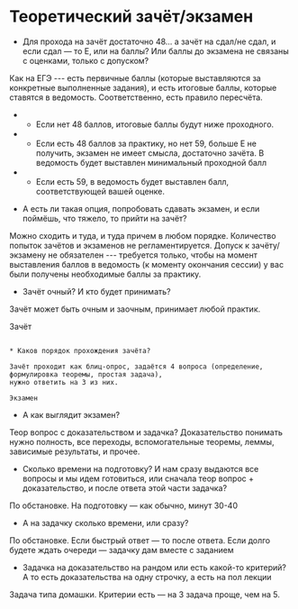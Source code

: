 Теоретический зачёт/экзамен
===========================

* Для прохода на зачёт достаточно 48... а зачёт на сдал/не сдал, и если сдал — то Е, 
или на баллы? Или баллы до экзамена не связаны с оценками, только с допуском?

Как на ЕГЭ --- есть первичные баллы (которые выставляются за конкретные выполненные задания),
и есть итоговые баллы, которые ставятся в ведомость. Соответственно, есть правило пересчёта. 

* * Если нет 48 баллов, итоговые баллы будут ниже проходного.  
* * Если есть 48 баллов за практику, но нет 59, больше E не получить, экзамен не имеет смысла, достаточно зачёта. 
В ведомость будет выставлен минимальный проходной балл
* * Если есть 59, в ведомость будет выставлен балл, соответствующей вашей оценке. 

* А есть ли такая опция, попробовать сдавать экзамен, и если поймёшь, что тяжело, то прийти на зачёт?

Можно сходить и туда, и туда причем в любом порядке. Количество попыток зачётов и экзаменов не регламентируется.
Допуск к зачёту/экзамену не обязателен --- требуется только, чтобы на момент выставления баллов в ведомость
(к моменту окончания сессии) у вас были получены необходимые баллы за практику.

* Зачёт очный? И кто будет принимать?

Зачёт может быть очным и заочным, принимает любой практик.

Зачёт
~~~~~

* Каков порядок прохождения зачёта?

Зачёт проходит как блиц-опрос, задаётся 4 вопроса (определение, формулировка теоремы, простая задача),
нужно ответить на 3 из них.

Экзамен
~~~~~~~

* А как выглядит экзамен? 

Теор вопрос с доказательством и задачка? Доказательство понимать нужно полность, все переходы, 
вспомогательные теоремы, леммы, зависимые результаты, и прочее.

* Сколько времени на подготовку? И нам сразу выдаются все вопросы и мы идем готовиться, 
или сначала теор вопрос + доказательство, и после ответа этой части задачка?

По обстановке. На подготовку — как обычно, минут 30-40

* А на задачку сколько времени, или сразу?

По обстановке. Если быстрый ответ — то после ответа. Если долго будете ждать очереди — задачку дам вместе с заданием

* Задачка на доказательство на рандом или есть какой-то критерий? А то есть доказательства на одну строчку, а есть на пол лекции

Задача типа домашки. Критерии есть — на 3 задача проще, чем на 5.

